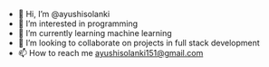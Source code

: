 - 👋 Hi, I’m @ayushisolanki
- 👀 I’m interested in programming
- 🌱 I’m currently learning machine learning
- 💞️ I’m looking to collaborate on projects in full stack development
- 📫 How to reach me ayushisolanki151@gmail.com

<!---
ayushisolanki/ayushisolanki is a ✨ special ✨ repository because its `README.md` (this file) appears on your GitHub profile.
You can click the Preview link to take a look at your changes.
--->
